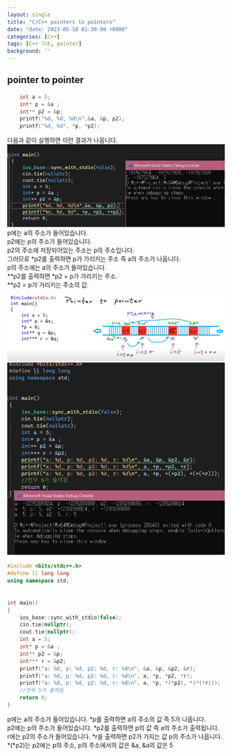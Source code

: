 ```yaml
---
layout: single
title: "C/C++ pointers to pointers"
date: "date: 2023-05-18 01:30:00 +0900"
categories: [C++]
tags: [C++ 기초, pointer]
background: ''
---
```

## pointer to pointer
```c++
    int a = 5;
    int* p = &a ;
    int** p2 = &p;
    printf("%d, %d, %d\n",&a, &p, p2);
    printf("%d, %d", *p, *p2);
```
다음과 같이 실행하면 이런 결과가 나옵니다.  
![shot](/assets/images/potopo.PNG) 
p에는 a의 주소가 들어있습니다.  
p2에는 p의 주소가 들어있습니다.  
p2의 주소에 저장되어있는 주소는 p의 주소입니다.  
그러므로 *p2를 출력하면 p가 가리키는 주소 즉 a의 주소가 나옵니다.  
p의 주소에는 a의 주소가 들어있습니다.  
**p2를 출력하면 *p2 = p가 가리키는 주소.   
**p2 = p가 가리키는 주소의 값.  

![shot2](/assets/images/pojjal.PNG)   
![shot2](/assets/images/ppp.PNG) 
```c++
#include <bits/stdc++.h> 
#define ll long long
using namespace std;


int main()
{
    ios_base::sync_with_stdio(false);
    cin.tie(nullptr);
    cout.tie(nullptr);
    int a = 5;
    int* p = &a ;
    int** p2 = &p;
    int*** r = &p2;
    printf("a: %d, p: %d, p2: %d, r: %d\n", &a, &p, &p2, &r);
    printf("a: %d, p: %d, p2: %d, r: %d\n", a, *p, *p2, *r);
    printf("a: %d, p: %d, p2: %d, r: %d\n", a, *p, *(*p2), *(*(*r)));
    //전부 5가 출력됨
    return 0;
}
```
p에는 a의 주소가 들어있습니다. *p를 출력하면 a의 주소의 값 즉 5가 나옵니다.  
p2에는 p의 주소가 들어있습니다. *p2를 출력하면 p의 값 즉 a의 주소가 출력됩니다.  
r에는 p2의 주소가 들어있습니다. *r을 출력하면 p2가 가지는 값 p의 주소가 나옵니다.  
*(*p2)는 p2에는 p의 주소, p의 주소에서의 값은 &a, &a의 값은 5  

